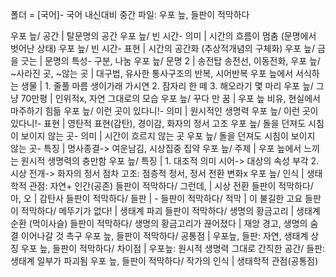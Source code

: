 폴더 = [국어]- ​국어 내신대비 중간
파일: 우포 늪, 들판이 적막하다

우포 늪/ 공간			| 탈문명의 공간
우포 늪/ 빈 시간- 의미			| 시간의 흐름이 멈춤 (문명에서 벗어난 상태)
우포 늪/ 빈 시간- 표현			| 시간의 공간화 (추상적개념의 구체화)
우포 늪/ 금을 긋는			| 문명의 특성- 구분, 나눔
우포 늪/ 문명 2			| 송전탑 송전선, 이동전화, 
우포 늪/  ~사라진 곳, ~않는 곳			| 대구법, 유사한 통사구조의 반복, 시어반복
우포 늪에서 서식하는 생물			| 1. 줄풀 마름 생이가래 가시연 2. 잠자리 한 떼 3. 해오라기 몇 마리
우포 늪/ 그냥 70만평			| 인위적x, 자연 그대로의 모습
우포 늪/ 꾸다 만 꿈			| 우포 늪 비유, 현실에서 마주하기 힘듦
우포 늪/ 이런 곳이 있다니!- 의미			| 원시적인 생명력
우포 늪/ 이런 곳이 있다니!- 표현			| 영탄적 표현(감탄), 경이감, 화자의 정서 고조
우포 늪/ 돌을 던져도 시침이 보이지 않는 곳- 의미			| 시간이 흐르지 않는 곳
우포 늪/ 돌을 던져도 시침이 보이지 않는 곳- 특징			| 명사종결-> 여운남김, 시상집중 집약
우포 늪/ 주제			| 우포 늪에서 느끼는 원시적 생명력의 충만함
우포 늪/ 특징			| 1. 대조적 의미 시어-> 대상의 속성 부각 2. 시상 전개-> 화자의 정서 점차 고조: 점층적 정서, 정서 전환 변화x
우포 늪/ 인식			| 생태학적 관점: 자연+ 인간(공존)
들판이 적막하다/ 그런데,			| 시상 전환
들판이 적막하다/ 아, 오 			| 감탄사
들판이 적막하다/ 들판			| -
들판이 적막하다/ 적막			| 이 불길한 고요
들판이 적막하다/ 메뚜기가 없다!			| 생태계 파괴
들판이 적막하다/ 생명의 황금고리			| 생태계 순환 (먹이사슬)
들판이 적막하다/ 생명의 황금고리가 끊어졌다			| 재앙 경고, 생명의 숨결 이어나갈 것 촉구
우포 늪, 들판이 적막하다/ 공통점			| 우포늪, 들판: 자연, 생태계 상징
우포 늪, 들판이 적막하다/ 차이점			| 우포늪: 원시적 생명력 그대로 간직한 공간/ 들판: 생태계 일부가 파괴됨
우포 늪, 들판이 적막하다/ 작가의 인식			| 생태학적 관점(공통점)
